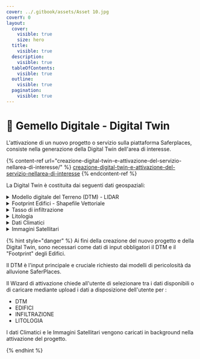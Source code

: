 ```yaml
---
cover: ../.gitbook/assets/Asset 10.jpg
coverY: 0
layout:
  cover:
    visible: true
    size: hero
  title:
    visible: true
  description:
    visible: true
  tableOfContents:
    visible: true
  outline:
    visible: true
  pagination:
    visible: true
---
```


# 📔 Gemello Digitale - Digital Twin

L'attivazione di un nuovo progetto o servizio sulla piattaforma Saferplaces, consiste nella generazione della  Digital Twin dell'area di interesse.&#x20;

{% content-ref url="creazione-digital-twin-e-attivazione-del-servizio-nellarea-di-interesse/" %}
[creazione-digital-twin-e-attivazione-del-servizio-nellarea-di-interesse](creazione-digital-twin-e-attivazione-del-servizio-nellarea-di-interesse/)
{% endcontent-ref %}

La Digital Twin è costituita dai seguenti dati geospaziali:

<details>

<summary>Modello digitale del Terreno (DTM) - LIDAR</summary>

La piattaforma SaferPlaces consente all'utente di scegliere tra diversi layer di DTM disponibili con diversa risoluzione spaziale.&#x20;

Nella fase di attivazione i layer DTM vengono ordinati in funzione della risoluzione proponendo secondo un ordine a risoluzione decrescente.

L'utente può scegliere i DTM disponibili a partire da quelli a più alta risoluzione spaziale (LIDAR) fino ai prodotti regionali o nazionali con risoluzione più bassa.

Alternativamente, se l'utente dispone di dati DTM proprietari  può caricarle direttamente sulla piattaforma mediante l'opzione UPLOAD ed utilizzare il datate nella creazione della Digital Twin.\
\
Per sfruttare al meglio i DEM ad alta risoluzione, la piattaforma è stata ottimizzata per lavorare con i dati LIDAR.&#x20;

I DTM pre-caricati e disponibili a livello nazionale sono:

* LIDAR Ministero dell'Ambiente - [Piano Nazionale di Telerilevament](https://sim.mase.gov.it/portalediaccesso/mappe/#/viewer/new)o
* DTM [TINITALY](https://tinitaly.pi.ingv.it/Download\_Area1\_1.html)
* LIDAR Regione Emilia Romagna
* LIDAR Regione Veneto
* DTM Regionionali

\


</details>

<details>

<summary>Footprint Edifici - Shapefile Vettoriale</summary>

La sagoma (footprint) degli edifici costituisce un dato di input per il calcolo del Danno Economico associato agli eventi di allagamento e calcolati mediante[modello-di-danno-economico-safer\_damage.md](../simulazioni-allagamento-pericolo-e-danno/modello-di-danno-economico-safer\_damage.md "mention")

Si tratta di un layer geospazile di ti vettoriale shapefile che viene automaticamente acquisito dal data set di [Open Street Map](https://osmbuildings.org/?lat=43.94654\&lon=12.63075\&zoom=16.0\&tilt=30).\
Alternativamente, se l'utente ha delle informazioni specifiche può caricarle direttamente sulla piattaforma attraverso l'opzione UPLOAD.

</details>

<details>

<summary>Tasso di infiltrazione</summary>

Questo layer esprime la capacità di infiltrazione nel suolo che è associata alla classe di uso del suolo. In dettaglio un uso del suolo di tipo urbanizzato o industriale avrà un tasso di infiltrazione pari o vicino allo zero mentre un suolo agricolo o ad aree verdi avrà un tasso di inflitrazione pari o vicino ad 1.

Nella fase di generazione della Digital Twin, Saferplaces utilizza come classificazione di uso del suolo il layer a 10 m fornito da ESA ([The European Space Agency (ESA) WorldCover 10 m 2021](https://esa-worldcover.org/)) .

Per l'area della Regione Emilia Romagna si utilizza il mosaico dell'uso del suolo da CORINE LAND COVER.

Anche per questo layer, nel caso in cui l'utente avesse a disposizione informazioni di maggiore dettaglio, è possibile mediante la funzione UPLOAD caricare lo shapefile vettoriale con le classi di uso del suolo.

\


</details>

<details>

<summary>Litologia</summary>

La  litologia del suolo in termini di composizione di classi tessiturali (Sand, Clay e Silt) influenza la capacità e velocità di infiltrazione dell'acqua sottraendone al run-off superficiale e quindi alla quota parte che contribuisce all'allagamento.

Questa informazione è un dato di input al modello di infiltrazione di Green-Ampt implementato nei [modelli-di-allagamento-hazard-saferplaces](../simulazioni-allagamento-pericolo-e-danno/modelli-di-allagamento-hazard-saferplaces/ "mention").

Il dato tessiturale integrato nella piattaforma Saferplaces, è un dato con copertura globale e risoluzione spaziale a 100 m prodotto da [OpenLandMap](https://opengeohub.org/about-openlandmap/)

Per l'area della Regione Emilia Romagna sono disponibili le classi tessiturali fornite dal [Servizio Geologico](https://mappegis.regione.emilia-romagna.it/gstatico/documenti/dati\_pedol/tessitura\_pianura.pdf) \
Anche per questo layer, nel caso in cui l'utente avesse a disposizione informazioni di maggiore dettaglio, è possibile mediante la funzione UPLOAD caricare lo shapefile vettoriale con le classi di uso del suolo.

</details>

<details>

<summary>Dati Climatici</summary>

Nella fase di attivazione del servizio è possibile acquisire automaticamente i dati climatici dei dataset presenti in [Copernicus CDS.](https://cds.climate.copernicus.eu)

</details>

<details>

<summary>Immagini Satellitari</summary>

Le funzioni si processamento dei dati satellitari consentono di estrarre automaticamente le aree allagate analizzando le immagini [Copernicus Sentinel](https://dataspace.copernicus.eu/explore-data/data-collections) sia ottiche che SAR.

</details>

{% hint style="danger" %}
Ai fini della creazione del nuovo progetto e della Digital Twin, sono necessari come dati di input obbligatori il DTM e il "Footprint" degli Edifici.

Il  DTM è l'input principale e cruciale richiesto dai modelli di pericolosità da alluvione SaferPlaces.

Il Wizard di attivazione chiede all'utente di selezionare tra i dati disponibili o di caricare mediante upload i dati a disposizione dell'utente per :

* DTM
* EDIFICI
* INFILTRAZIONE
* LITOLOGIA

I dati Climatici e le Immagini Satellitari vengono caricati in background nella attivazione del progetto.


{% endhint %}

